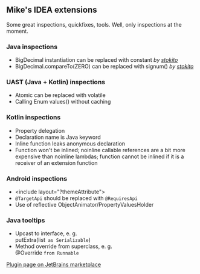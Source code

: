 
## Mike's IDEA extensions

Some great inspections, quickfixes, tools. Well, only inspections at the moment.

  <h3>Java inspections</h3>
  <ul>
    <li>BigDecimal instantiation can be replaced with constant <em>by <a href="http://github.com/stokito/">stokito</a></em></li>
    <li>BigDecimal.compareTo(ZERO) can be replaced with signum() <em>by <a href="http://github.com/stokito/">stokito</a></em></li>
  </ul>

  <h3>UAST (Java + Kotlin) inspections</h3>
  <ul>
    <li>Atomic can be replaced with volatile</li>
    <li>Calling Enum values() without caching</li>
  </ul>

  <h3>Kotlin inspections</h3>
  <ul>
    <li>Property delegation</li>
    <li>Declaration name is Java keyword</li>
    <li>Inline function leaks anonymous declaration</li>
    <li>Function won't be inlined;
      noinline callable references are a bit more expensive than noinline lambdas;
      function cannot be inlined if it is a receiver of an extension function</li>
  </ul>

  <h3>Android inspections</h3>
  <ul>
    <li>&lt;include layout="?themeAttribute"&gt;</li>
    <li><code>@TargetApi</code> should be replaced with <code>@RequiresApi</code></li>
    <li>Use of reflective ObjectAnimator/PropertyValuesHolder</li>
  </ul>

  <h3>Java tooltips</h3>
  <ul>
    <li>Upcast to interface, e. g.<br/>putExtra(list<code> as Serializable</code>)</li>
    <li>Method override from superclass, e. g.<br/>@Override <code>from Runnable</code></li>
  </ul>

  [Plugin page on JetBrains marketplace](https://plugins.jetbrains.com/plugin/12690-mike-s-idea-extensions)
